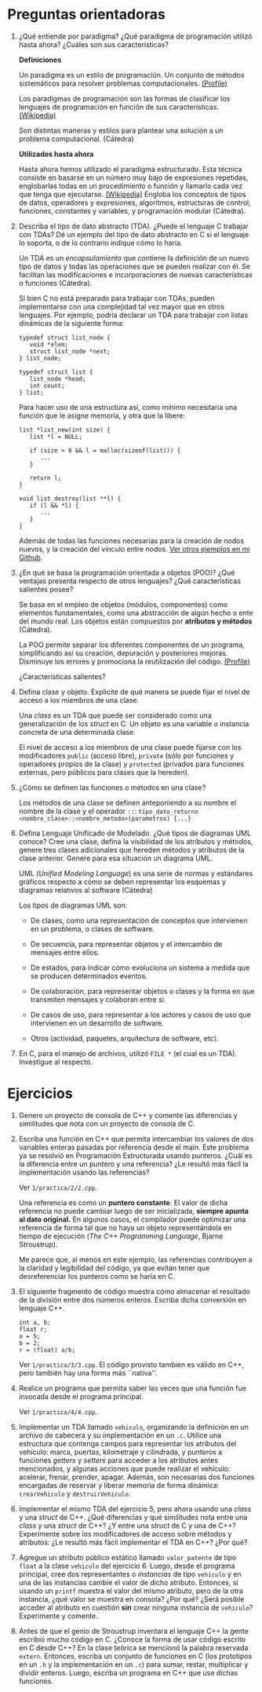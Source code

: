 # Preguntas orientadoras

1. ¿Qué entiende por paradigma? ¿Qué paradigma de programación utilizó hasta
   ahora? ¿Cuáles son sus características?

   **Definiciones**

   Un paradigma es un estilo de programación. Un conjunto de métodos
   sistemáticos para resolver problemas computacionales.
   [(Profile)](https://profile.es/blog/que-son-los-paradigmas-de-programacion/)

   Los paradigmas de programación son las formas de clasificar los lenguajes de
   programación en función de sus características.
   [(Wikipedia)](https://es.wikipedia.org/wiki/Paradigma_de_programaci%C3%B3n)

   Son distintas maneras y estilos para plantear una solución a un problema
   computacional. (Cátedra)

   **Utilizados hasta ahora**

   Hasta ahora hemos utilizado el paradigma estructurado. Esta técnica consiste
   en basarse en un número muy bajo de expresiones repetidas, englobarlas todas
   en un procedimiento o función y llamarlo cada vez que tenga que ejecutarse.
   [(Wikipedia)](https://es.wikipedia.org/wiki/Programaci%C3%B3n_por_procedimientos)
   Engloba los conceptos de tipos de datos, operadores y expresiones,
   algoritmos, estructuras de control, funciones, constantes y variables, y
   programación modular (Cátedra).

2. Describa el tipo de dato abstracto (TDA). ¿Puede el lenguaje C trabajar con
   TDAs? Dé un ejemplo del tipo de dato abstracto en C si el lenguaje lo
   soporta, o de lo contrario indique cómo lo haría.

   Un TDA es un _encapsulamiento_ que contiene la definición de un nuevo tipo
   de datos y todas las operaciones que se pueden realizar con él. Se facilitan
   las modificaciones e incorporaciones de nuevas características o funciones
   (Cátedra).

   Si bien C no está preparado para trabajar con TDAs, pueden implementarse con
   una complejidad tal vez mayor que en otros lenguajes. Por ejemplo, podría
   declarar un TDA para trabajar con listas dinámicas de la siguiente forma:

   ```
   typedef struct list_node {
      void *elem;
      struct list_node *next;
   } list_node;

   typedef struct list {
      list_node *head;
      int count;
   } list;
   ```

   Para hacer uso de una estructura así, como mínimo necesitaría una función que
   le asigne memoria, y otra que la libere:

   ```
   list *list_new(int size) {
      list *l = NULL;

      if (size > 0 && l = malloc(sizeof(list))) {
         ...
      }

      return l;
   }

   void list_destroy(list **l) {
      if (l && *l) {
         ...
      }
   }
   ```

   Además de todas las funciones necesarias para la creación de nodos nuevos, y
   la creación del vínculo entre nodos.
   [Ver otros ejemplos en mi Github](https://github.com/nmontesoro/AyED).

<!-- ¿Puede ser que falte una pregunta sobre C++? ¿O que en vez de lenguajes
se refiera a otros paradigmas? -->

3. ¿En qué se basa la programación orientada a objetos (POO)? ¿Qué ventajas
   presenta respecto de otros lenguajes? ¿Qué características salientes posee?

   Se basa en el empleo de objetos (módulos, componentes) como elementos
   fundamentales, como una abstracción de algún hecho o ente del mundo real.
   Los objetos están compuestos por **atributos y métodos** (Cátedra).

   La POO permite separar los diferentes componentes de un programa,
   simplificando así su creación, depuración y posteriores mejoras. Disminuye
   los errores y promociona la reutilización del código.
   [(Profile)](https://profile.es/blog/que-son-los-paradigmas-de-programacion/)

   ¿Características salientes?

4. Defina clase y objeto. Explicite de qué manera se puede fijar el nivel de
   acceso a los miembros de una clase.

   Una _class_ es un TDA que puede ser considerado como una generalización de
   los _struct_ en C. Un objeto es una variable o instancia concreta de una
   determinada clase.

   El nivel de acceso a los miembros de una clase puede fijarse con los
   modificadores `public` (acceso libre), `private` (sólo por funciones y
   operadores propios de la clase) y `protected` (privados para funciones
   externas, pero públicos para clases que la hereden).

5. ¿Cómo se definen las funciones o métodos en una clase?

   Los métodos de una clase se definen anteponiendo a su nombre el nombre de
   la clase y el operador `::`:
   `tipo_dato_retorno <nombre_clase>::<nombre_metodo>(parametros) {...}`

6. Defina Lenguaje Unificado de Modelado. ¿Qué tipos de diagramas UML conoce?
   Cree una clase, defina la visibilidad de los atributos y métodos, genere tres
   clases adicionales que hereden métodos y atributos de la clase anterior.
   Genere para esa situación un diagrama UML.

   UML (_Unified Modeling Language_) es una serie de normas y estándares
   gráficos respecto a cómo se deben representar los esquemas y diagramas
   relativos al software (Cátedra)

   Los tipos de diagramas UML son:

   - De clases, como una representación de conceptos que intervienen en un
     problema, o clases de software.

   - De secuencia, para representar objetos y el intercambio de mensajes entre
     ellos.

   - De estados, para indicar cómo evoluciona un sistema a medida que se
     producen determinados eventos.

   - De colaboración, para representar objetos o clases y la forma en que
     transmiten mensajes y colaboran entre sí.

   - De casos de uso, para representar a los actores y casos de uso que
     intervienen en un desarrollo de software.

   - Otros (actividad, paquetes, arquitectura de software, etc).

7. En C, para el manejo de archivos, utilizó `FILE *` (el cual es un TDA).
   Investigue al respecto.

# Ejercicios

1. Genere un proyecto de consola de C++ y comente las diferencias y similitudes
   que nota con un proyecto de consola de C.

2. Escriba una función en C++ que permita intercambiar los valores de dos
   variables enteras pasadas por referencia desde el main. Este problema ya se
   resolvió en Programación Estructurada usando punteros. ¿Cuál es la diferencia
   entre un puntero y una referencia? ¿Le resultó más fácil la implementación
   usando las referencias?

   Ver `1/practica/2/2.cpp`.

   Una referencia es como un **puntero constante**. El valor de dicha referencia
   no puede cambiar luego de ser inicializada, **siempre apunta al dato
   original.** En algunos casos, el compilador puede optimizar una referencia
   de forma tal que no haya un objeto representándola en tiempo de ejecución
   (_The C++ Programming Language_, Bjarne Stroustrup).

   Me parece que, al menos en este ejemplo, las referencias contribuyen a la
   claridad y legibilidad del código, ya que evitan tener que desreferenciar
   los punteros como se haría en C.

3. El siguiente fragmento de código muestra cómo almacenar el resultado de la
   división entre dos números enteros. Escriba dicha conversión en lenguaje C++.

   ```
   int a, b;
   float r;
   a = 5;
   b = 2;
   r = (float) a/b;
   ```

   Ver `1/practica/3/3.cpp`. El código provisto también es válido en C++, pero
   también hay una forma más ``nativa''.

4. Realice un programa que permita saber las veces que una función fue invocada
   desde el programa principal.

   Ver `1/practica/4/4.cpp`.

5. Implementar un TDA llamado `vehiculo`, organizando la definición en un
   archivo de cabecera y su implementación en un `.c`. Utilice una estructura
   que contenga campos para representar los atributos del vehículo: marca,
   puertas, kilometraje y cilindrada, y punteros a funciones _getters_ y
   _setters_ para acceder a los atributos antes mencionados, y algunas acciones
   que puede realizar el vehículo: acelerar, frenar, prender, apagar.
   Además, son necesarias dos funciones encargadas de reservar y liberar memoria
   de forma dinámica: `crearVehiculo` y `destruirVehiculo`.

6. Implementar el mismo TDA del ejercicio 5, pero ahora usando una _class_ y una
   _struct_ de C++. ¿Qué diferencias y qué similitudes nota entre una _class_ y
   una _struct_ de C++? ¿Y entre una _struct_ de C y una de C++?
   Experimente sobre los modificadores de acceso sobre métodos y atributos: ¿Le
   resultó más fácil implementar el TDA en C++? ¿Por qué?

7. Agregue un atributo público estático llamado `valor_patente` de tipo `float`
   a la clase `vehiculo` del ejercicio 6. Luego, desde el programa principal,
   cree dos representantes o _instancias_ de tipo `vehiculo` y en una de las
   instancias cambie el valor de dicho atributo. Entonces, si usando un
   `printf` muestra el valor del mismo atributo, pero de la otra instancia, ¿qué
   valor se muestra en consola? ¿Por qué? ¿Será posible acceder al atributo en
   cuestión **sin** crear ninguna instancia de `vehiculo`? Experimente y
   comente.

8. Antes de que el genio de Stroustrup inventara el lenguaje C++ la gente
   escribió mucho código en C. ¿Conoce la forma de usar código escrito en C
   desde C++? En la clase teórica se mencionó la palabra reservada `extern`.
   Entonces, escriba un conjunto de funciones en C (los prototipos en un `.h` y
   la implementación en un `.c`) para sumar, restar, multiplicar y dividir
   enteros. Luego, escriba un programa en C++ que use dichas funciones.
